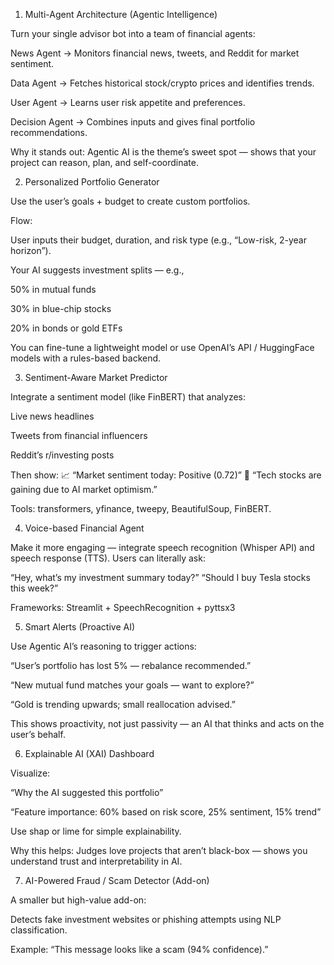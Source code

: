 1. Multi-Agent Architecture (Agentic Intelligence)

Turn your single advisor bot into a team of financial agents:

News Agent → Monitors financial news, tweets, and Reddit for market sentiment.

Data Agent → Fetches historical stock/crypto prices and identifies trends.

User Agent → Learns user risk appetite and preferences.

Decision Agent → Combines inputs and gives final portfolio recommendations.

Why it stands out: Agentic AI is the theme’s sweet spot — shows that your project can reason, plan, and self-coordinate.

2. Personalized Portfolio Generator

Use the user’s goals + budget to create custom portfolios.

Flow:

User inputs their budget, duration, and risk type (e.g., “Low-risk, 2-year horizon”).

Your AI suggests investment splits — e.g.,

50% in mutual funds

30% in blue-chip stocks

20% in bonds or gold ETFs

You can fine-tune a lightweight model or use OpenAI’s API / HuggingFace models with a rules-based backend.

3. Sentiment-Aware Market Predictor

Integrate a sentiment model (like FinBERT) that analyzes:

Live news headlines

Tweets from financial influencers

Reddit’s r/investing posts

Then show:
📈 “Market sentiment today: Positive (0.72)”
💬 “Tech stocks are gaining due to AI market optimism.”

Tools:
transformers, yfinance, tweepy, BeautifulSoup, FinBERT.

4. Voice-based Financial Agent

Make it more engaging — integrate speech recognition (Whisper API) and speech response (TTS).
Users can literally ask:

“Hey, what’s my investment summary today?”
“Should I buy Tesla stocks this week?”

Frameworks: Streamlit + SpeechRecognition + pyttsx3

5. Smart Alerts (Proactive AI)

Use Agentic AI’s reasoning to trigger actions:

“User’s portfolio has lost 5% — rebalance recommended.”

“New mutual fund matches your goals — want to explore?”

“Gold is trending upwards; small reallocation advised.”

This shows proactivity, not just passivity — an AI that thinks and acts on the user’s behalf.

6. Explainable AI (XAI) Dashboard

Visualize:

“Why the AI suggested this portfolio”

“Feature importance: 60% based on risk score, 25% sentiment, 15% trend”

Use shap or lime for simple explainability.

Why this helps: Judges love projects that aren’t black-box — shows you understand trust and interpretability in AI.

7. AI-Powered Fraud / Scam Detector (Add-on)

A smaller but high-value add-on:

Detects fake investment websites or phishing attempts using NLP classification.

Example: “This message looks like a scam (94% confidence).”
